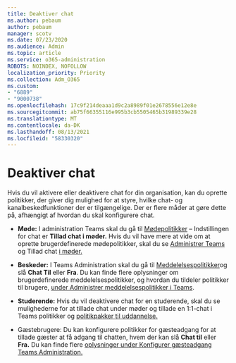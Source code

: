 ```yaml
---
title: Deaktiver chat
ms.author: pebaum
author: pebaum
manager: scotv
ms.date: 07/23/2020
ms.audience: Admin
ms.topic: article
ms.service: o365-administration
ROBOTS: NOINDEX, NOFOLLOW
localization_priority: Priority
ms.collection: Adm_O365
ms.custom:
- "6889"
- "9000738"
ms.openlocfilehash: 17c9f214deaaa1d9c2a8989f01e2678556e12e8e
ms.sourcegitcommit: ab75f66355116e995b3cb5505465b31989339e28
ms.translationtype: MT
ms.contentlocale: da-DK
ms.lasthandoff: 08/13/2021
ms.locfileid: "58330320"
---
```

# <a name="disable-chat"></a>Deaktiver chat

Hvis du vil aktivere eller deaktivere chat for din organisation, kan du oprette politikker, der giver dig mulighed for at styre, hvilke chat- og kanalbeskedfunktioner der er tilgængelige. Der er flere måder at gøre dette på, afhængigt af hvordan du skal konfigurere chat.

- **Møde:** I administration Teams skal du gå til [Mødepolitikker](https://admin.teams.microsoft.com/) – Indstillingen for chat er **Tillad chat i møder.** Hvis du vil have mere at vide om at oprette brugerdefinerede mødepolitikker, skal du se [Administrer Teams](https://docs.microsoft.com/microsoftteams/meeting-policies-in-teams) og Tillad chat [i møder.](https://docs.microsoft.com/microsoftteams/meeting-policies-in-teams#allow-chat-in-meetings)

- **Beskeder:** I Teams Administration skal du gå til [Meddelelsespolitikker](https://admin.teams.microsoft.com/)og slå **Chat Til** eller **Fra**. Du kan finde flere oplysninger om brugerdefinerede meddelelsespolitikker, og hvordan du tildeler politikker til brugere, [under Administrer meddelelsespolitikker i Teams](https://docs.microsoft.com/microsoftteams/messaging-policies-in-teams).

- **Studerende:** Hvis du vil deaktivere chat for en studerende, skal du se mulighederne for at tillade chat under møder og tillade en 1:1-chat i Teams politikker og [politikpakker til uddannelse.](https://docs.microsoft.com/microsoftteams/policy-packages-edu)

- Gæstebrugere: Du kan konfigurere politikker for gæsteadgang for at tillade gæster at få adgang til chatten, hvem der kan slå **Chat til** eller **Fra.** Du kan finde flere [oplysninger under Konfigurer gæsteadgang Teams Administration.](https://docs.microsoft.com/microsoftteams/set-up-guests#configure-guest-access-in-the-teams-admin-center)




